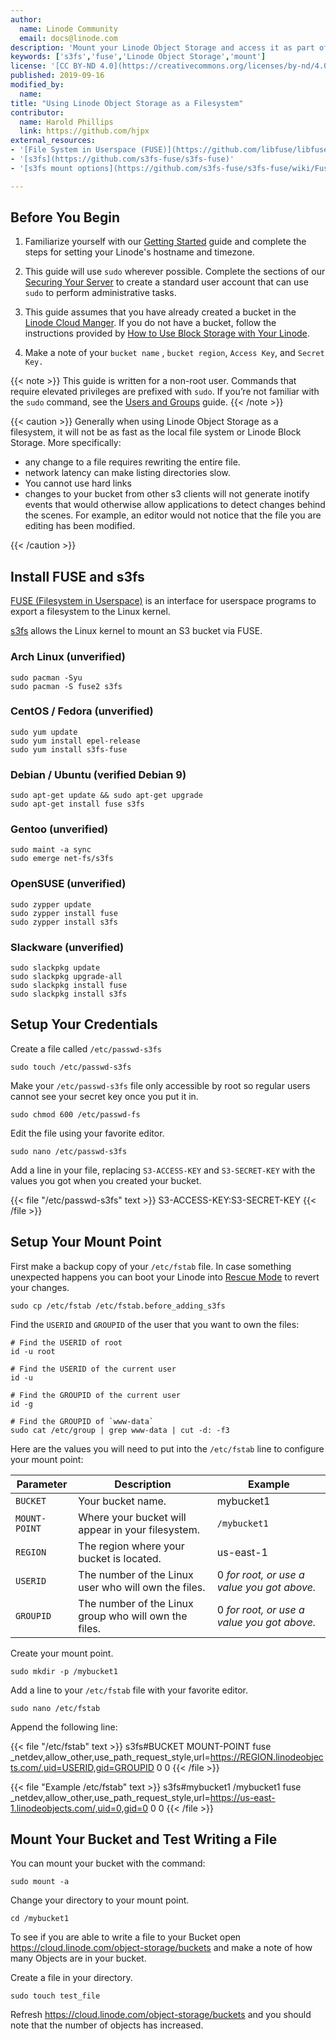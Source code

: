 ```yaml
---
author:
  name: Linode Community
  email: docs@linode.com
description: 'Mount your Linode Object Storage and access it as part of your filesystem.'
keywords: ['s3fs','fuse','Linode Object Storage','mount']
license: '[CC BY-ND 4.0](https://creativecommons.org/licenses/by-nd/4.0)'
published: 2019-09-16
modified_by:
  name: 
title: "Using Linode Object Storage as a Filesystem"
contributor:
  name: Harold Phillips
  link: https://github.com/hjpx
external_resources:
- '[File System in Userspace (FUSE)](https://github.com/libfuse/libfuse)'
- '[s3fs](https://github.com/s3fs-fuse/s3fs-fuse)'
- '[s3fs mount options](https://github.com/s3fs-fuse/s3fs-fuse/wiki/Fuse-Over-Amazon)'

---
```


## Before You Begin

1.  Familiarize yourself with our [Getting Started](/docs/getting-started/) guide and complete the steps for setting your Linode's hostname and timezone.

2.  This guide will use `sudo` wherever possible. Complete the sections of our [Securing Your Server](/docs/security/securing-your-server/) to create a standard user account that can use `sudo` to perform administrative tasks.
3.  This guide assumes that you have already created a bucket in the [Linode Cloud Manger](https://cloud.linode.com/object-storage/buckets). If you do not have a bucket, follow the instructions provided by [How to Use Block Storage with Your Linode](https://www.linode.com/docs/platform/block-storage/how-to-use-block-storage-with-your-linode/).
4.  Make a note of your `bucket name` , `bucket region`, `Access Key`, and `Secret Key.`

<!-- Include one of the following notes if appropriate. --->

{{< note >}}
This guide is written for a non-root user. Commands that require elevated privileges are prefixed with `sudo`. If you’re not familiar with the `sudo` command, see the [Users and Groups](/docs/tools-reference/linux-users-and-groups/) guide.
{{< /note >}}

{{< caution >}}
Generally when using Linode Object Storage as a filesystem, it will not be as fast as the local file system or Linode Block Storage. More specifically:

- any change to a file requires rewriting the entire file.
- network latency can make listing directories slow.
- You cannot use hard links
- changes to your bucket from other s3 clients will not generate inotify events that would otherwise allow applications to detect changes behind the scenes. For example, an editor would not notice that the file you are editing has been modified. 

{{< /caution >}}

## Install FUSE and s3fs

[FUSE (Filesystem in Userspace)](https://github.com/libfuse/libfuse) is an interface for userspace programs to export a filesystem to the Linux kernel.

[s3fs](https://github.com/s3fs-fuse/s3fs-fuse) allows the Linux kernel to mount an S3 bucket via FUSE.

### Arch Linux (unverified)

    sudo pacman -Syu
    sudo pacman -S fuse2 s3fs 

### CentOS / Fedora (unverified)

    sudo yum update
    sudo yum install epel-release
    sudo yum install s3fs-fuse

### Debian / Ubuntu (verified Debian 9)

    sudo apt-get update && sudo apt-get upgrade
    sudo apt-get install fuse s3fs

### Gentoo (unverified)
   
    sudo maint -a sync
    sudo emerge net-fs/s3fs

### OpenSUSE (unverified)

    sudo zypper update
    sudo zypper install fuse
    sudo zypper install s3fs

### Slackware (unverified)

    sudo slackpkg update
    sudo slackpkg upgrade-all
    sudo slackpkg install fuse
    sudo slackpkg install s3fs

## Setup Your Credentials

Create a file called `/etc/passwd-s3fs` 

    sudo touch /etc/passwd-s3fs

Make your `/etc/passwd-s3fs` file only accessible by root so regular users cannot see your secret key once you put it in.

    sudo chmod 600 /etc/passwd-fs

Edit the file using your favorite editor.

    sudo nano /etc/passwd-s3fs

Add a line in your file, replacing `S3-ACCESS-KEY` and `S3-SECRET-KEY` with the values you got when you created your bucket.

{{< file "/etc/passwd-s3fs" text >}}
    S3-ACCESS-KEY:S3-SECRET-KEY
{{< /file >}}

## Setup Your Mount Point

First make a backup copy of your `/etc/fstab` file. In case something unexpected happens you can boot your Linode into [Rescue Mode](https://www.linode.com/docs/troubleshooting/rescue-and-rebuild/) to revert your changes.

    sudo cp /etc/fstab /etc/fstab.before_adding_s3fs

Find the `USERID` and `GROUPID` of the user that you want to own the files:

    # Find the USERID of root
    id -u root

    # Find the USERID of the current user
    id -u

    # Find the GROUPID of the current user
    id -g

    # Find the GROUPID of `www-data`
    sudo cat /etc/group | grep www-data | cut -d: -f3

Here are the values you will need to put into the `/etc/fstab` line to configure your mount point:

| Parameter     | Description                                           | Example                                     |
| ------------- | ----------------------------------------------------- | ------------------------------------------- |
| `BUCKET`      | Your bucket name.                                     | mybucket1                                   |
| `MOUNT-POINT` | Where your bucket will appear in your filesystem.     | `/mybucket1`                                |
| `REGION`      | The region where your bucket is located.              | us-east-1                                   |
| `USERID`      | The number of the Linux user who will own the files.  | 0 _for root, or use a value you got above._ |
| `GROUPID`     | The number of the Linux group who will own the files. | 0 _for root, or use a value you got above._ |

Create your mount point.

    sudo mkdir -p /mybucket1

Add a line to your `/etc/fstab` file with your favorite editor.

    sudo nano /etc/fstab

Append the following line:

{{< file "/etc/fstab" text >}}
    s3fs#BUCKET MOUNT-POINT fuse _netdev,allow_other,use_path_request_style,url=https://REGION.linodeobjects.com/,uid=USERID,gid=GROUPID 0 0 
{{< /file >}}

{{< file "Example /etc/fstab" text >}}
    s3fs#mybucket1 /mybucket1 fuse _netdev,allow_other,use_path_request_style,url=https://us-east-1.linodeobjects.com/,uid=0,gid=0 0 0 
{{< /file >}}


## Mount Your Bucket and Test Writing a File

You can mount your bucket with the command:

    sudo mount -a

Change your directory to your mount point.

    cd /mybucket1

To see if you are able to write a file to your Bucket open https://cloud.linode.com/object-storage/buckets and make a note of how many Objects are in your bucket.

Create a file in your directory.

    sudo touch test_file

Refresh https://cloud.linode.com/object-storage/buckets and you should note that the number of objects has increased.

